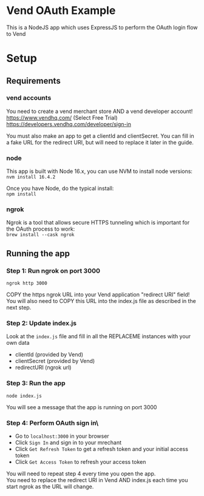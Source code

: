 # Vend OAuth Example
This is a NodeJS app which uses ExpressJS to perform the OAuth login flow to Vend

# Setup
## Requirements
### vend accounts
You need to create a vend merchant store AND a vend developer account!
https://www.vendhq.com/ (Select Free Trial)
https://developers.vendhq.com/developer/sign-in 

You must also make an app to get a clientId and clientSecret.
You can fill in a fake URL for the redirect URI, but will need to replace it later in the guide.

### node
This app is built with Node 16.x, you can use NVM to install node versions:\
`nvm install 16.4.2`

Once you have Node, do the typical install:\
`npm install`

### ngrok
Ngrok is a tool that allows secure HTTPS tunneling which is important for the OAuth process to work:\
`brew install --cask ngrok`

## Running the app
### Step 1: Run ngrok on port 3000
`ngrok http 3000`

COPY the https ngrok URL into your Vend application "redirect URI" field!\
You will also need to COPY this URL into the index.js file as described in the next step.

### Step 2: Update index.js
Look at the `index.js` file and fill in all the REPLACEME instances with your own data
- clientId (provided by Vend)
- clientSecret (provided by Vend)
- redirectURI (ngrok url)

### Step 3: Run the app
`node index.js`

You will see a message that the app is running on port 3000

### Step 4: Perform OAuth sign in\
- Go to `localhost:3000` in your browser
- Click `Sign In` and sign in to your mrechant
- Click `Get Refresh Token` to get a refresh token and your initial access token
- Click `Get Access Token` to refresh your access token

You will need to repeat step 4 every time you open the app.\
You need to replace the redirect URI in Vend AND index.js each time you start ngrok as the URL will change.